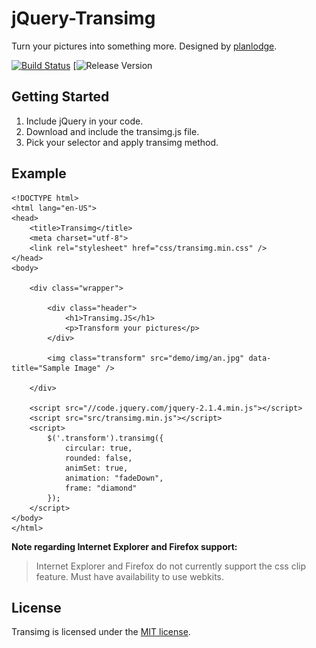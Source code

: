 # jQuery-Transimg
Turn your pictures into something more. Designed by [planlodge](https://github.com/planlodge).

[![Build Status](https://travis-ci.org/stevenbenner/jquery-powertip.svg?branch=master)](https://travis-ci.org/stevenbenner/jquery-powertip)
[![Release Version](http://img.shields.io/github/release/stevenbenner/jquery-powertip.svg)

## Getting Started

 1. Include jQuery in your code.
 2. Download and include the transimg.js file.
 3. Pick your selector and apply transimg method.

## Example

    <!DOCTYPE html>
	<html lang="en-US">
	<head>
		<title>Transimg</title>
		<meta charset="utf-8">
		<link rel="stylesheet" href="css/transimg.min.css" />
	</head>
	<body>

		<div class="wrapper">
		
			<div class="header">
				<h1>Transimg.JS</h1>
				<p>Transform your pictures</p>
			</div>
		
			<img class="transform" src="demo/img/an.jpg" data-title="Sample Image" />
		
		</div>

		<script src="//code.jquery.com/jquery-2.1.4.min.js"></script>
		<script src="src/transimg.min.js"></script>
		<script>
			$('.transform').transimg({
				circular: true,
				rounded: false,
				animSet: true,
				animation: "fadeDown",
				frame: "diamond"
			});
		</script>
	</body>
	</html>
	
**Note regarding Internet Explorer and Firefox support:**

> Internet Explorer and Firefox do not currently support the css clip feature. Must have availability to use webkits.

## License

Transimg is licensed under the [MIT license](http://opensource.org/licenses/MIT).
